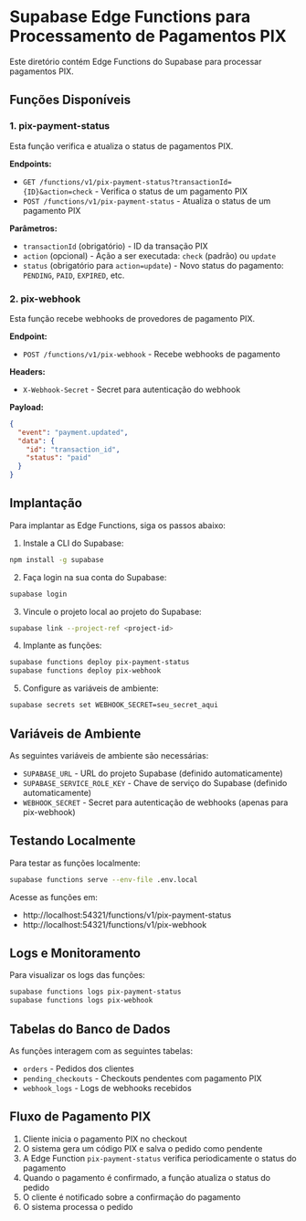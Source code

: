 # Supabase Edge Functions para Processamento de Pagamentos PIX

Este diretório contém Edge Functions do Supabase para processar pagamentos PIX.

## Funções Disponíveis

### 1. pix-payment-status

Esta função verifica e atualiza o status de pagamentos PIX.

**Endpoints:**

- `GET /functions/v1/pix-payment-status?transactionId={ID}&action=check` - Verifica o status de um pagamento PIX
- `POST /functions/v1/pix-payment-status` - Atualiza o status de um pagamento PIX

**Parâmetros:**

- `transactionId` (obrigatório) - ID da transação PIX
- `action` (opcional) - Ação a ser executada: `check` (padrão) ou `update`
- `status` (obrigatório para `action=update`) - Novo status do pagamento: `PENDING`, `PAID`, `EXPIRED`, etc.

### 2. pix-webhook

Esta função recebe webhooks de provedores de pagamento PIX.

**Endpoint:**

- `POST /functions/v1/pix-webhook` - Recebe webhooks de pagamento

**Headers:**

- `X-Webhook-Secret` - Secret para autenticação do webhook

**Payload:**

```json
{
  "event": "payment.updated",
  "data": {
    "id": "transaction_id",
    "status": "paid"
  }
}
```

## Implantação

Para implantar as Edge Functions, siga os passos abaixo:

1. Instale a CLI do Supabase:

```bash
npm install -g supabase
```

2. Faça login na sua conta do Supabase:

```bash
supabase login
```

3. Vincule o projeto local ao projeto do Supabase:

```bash
supabase link --project-ref <project-id>
```

4. Implante as funções:

```bash
supabase functions deploy pix-payment-status
supabase functions deploy pix-webhook
```

5. Configure as variáveis de ambiente:

```bash
supabase secrets set WEBHOOK_SECRET=seu_secret_aqui
```

## Variáveis de Ambiente

As seguintes variáveis de ambiente são necessárias:

- `SUPABASE_URL` - URL do projeto Supabase (definido automaticamente)
- `SUPABASE_SERVICE_ROLE_KEY` - Chave de serviço do Supabase (definido automaticamente)
- `WEBHOOK_SECRET` - Secret para autenticação de webhooks (apenas para pix-webhook)

## Testando Localmente

Para testar as funções localmente:

```bash
supabase functions serve --env-file .env.local
```

Acesse as funções em:

- http://localhost:54321/functions/v1/pix-payment-status
- http://localhost:54321/functions/v1/pix-webhook

## Logs e Monitoramento

Para visualizar os logs das funções:

```bash
supabase functions logs pix-payment-status
supabase functions logs pix-webhook
```

## Tabelas do Banco de Dados

As funções interagem com as seguintes tabelas:

- `orders` - Pedidos dos clientes
- `pending_checkouts` - Checkouts pendentes com pagamento PIX
- `webhook_logs` - Logs de webhooks recebidos

## Fluxo de Pagamento PIX

1. Cliente inicia o pagamento PIX no checkout
2. O sistema gera um código PIX e salva o pedido como pendente
3. A Edge Function `pix-payment-status` verifica periodicamente o status do pagamento
4. Quando o pagamento é confirmado, a função atualiza o status do pedido
5. O cliente é notificado sobre a confirmação do pagamento
6. O sistema processa o pedido
